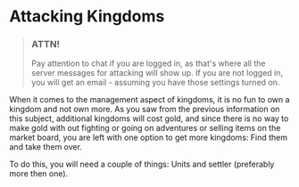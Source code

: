 # Attacking Kingdoms

> ### ATTN!
> 
> Pay attention to chat if you are logged in, as that's where all the server messages for attacking will show up.
> If you are not logged in, you will get an email - assuming you have those settings turned on.

When it comes to the management aspect of kingdoms, it is no fun to own a kingdom and not own more. As you saw from the previous information on this subject, additional kingdoms will cost gold, and since there is no way to make gold with out fighting or going on adventures or selling items on the market board, you are left with one option to get more kingdoms: Find them and take them over.

To do this, you will need a couple of things: Units and settler (preferably more then one).


